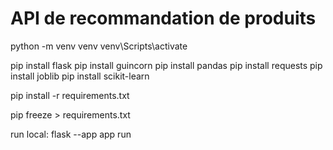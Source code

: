 # API de recommandation de produits

python -m venv venv
venv\Scripts\activate 

pip install flask
pip install guincorn
pip install pandas
pip install requests
pip install joblib
pip install scikit-learn

pip install -r requirements.txt

pip freeze > requirements.txt

run local: flask --app app run